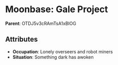 # Moonbase: Gale Project

**Parent**: OTDJ5v3cRAmTsA1xBIOG

## Attributes
- **Occupation**: Lonely overseers and robot miners
- **Situation**: Something dark has awoken

